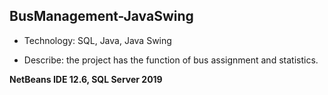 ## BusManagement-JavaSwing

* Technology: SQL, Java, Java Swing

* Describe: the project has the function of bus assignment and statistics.


**NetBeans IDE 12.6, SQL Server 2019**

